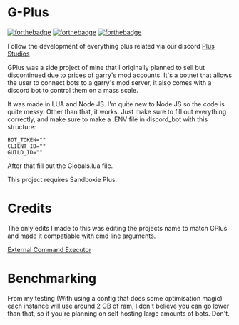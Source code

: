 # G-Plus

[![forthebadge](https://forthebadge.com/images/badges/0-percent-optimized.svg)](https://forthebadge.com)
[![forthebadge](https://forthebadge.com/images/badges/contains-tasty-spaghetti-code.svg)](https://forthebadge.com)
[![forthebadge](https://forthebadge.com/images/badges/made-with-crayons.svg)](https://forthebadge.com)

Follow the development of everything plus related via our discord [Plus Studios](https://discord.gg/Fx9W9zzpUk)

GPlus was a side project of mine that I originally planned to sell but discontinued due to prices of garry's mod accounts. It's a botnet that allows the user to connect bots to a garry's mod server, it also comes with a discord bot to control them on a mass scale.

It was made in LUA and Node JS. I'm quite new to Node JS so the code is quite messy. Other than that, it works. Just make sure to fill out everything correctly, and make sure to make a .ENV file in discord_bot with this structure:
```env
BOT_TOKEN=""
CLIENT_ID=""
GUILD_ID=""
```

After that fill out the Globals.lua file. 

This project requires Sandboxie Plus.

# Credits

The only edits I made to this was editing the projects name to match GPlus and made it compatiable with cmd line arguments.

[External Command Executor](https://github.com/Earu/GTerm)

# Benchmarking
From my testing (With using a config that does some optimisation magic) each instance will use around 2 GB of ram, I don't believe you can go lower than that, so if you're planning on self hosting large amounts of bots. Don't.
